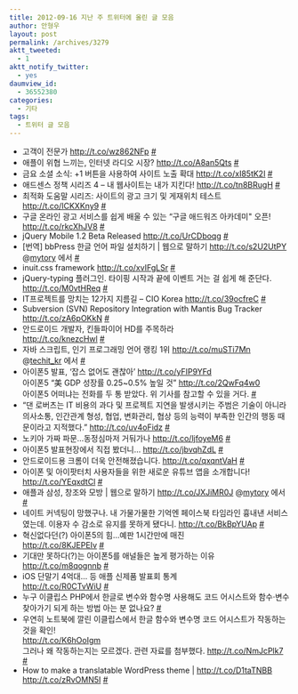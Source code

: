 ```yaml
---
title: 2012-09-16 지난 주 트위터에 올린 글 모음
author: 안형우
layout: post
permalink: /archives/3279
aktt_tweeted:
  - 1
aktt_notify_twitter:
  - yes
daumview_id:
  - 36552380
categories:
  - 기타
tags:
  - 트위터 글 모음
---
```

<ul class="aktt_tweet_digest">
  <li>
    고객이 전문가 <a href="http://t.co/wz862NFp" rel="nofollow">http://t.co/wz862NFp</a> <a href="http://twitter.com/mytory/statuses/244932811532935168" class="aktt_tweet_time">#</a>
  </li>
  <li>
    애플이 위협 느끼는, 인터넷 라디오 시장? <a href="http://t.co/A8an5Qts" rel="nofollow">http://t.co/A8an5Qts</a> <a href="http://twitter.com/mytory/statuses/244933735752015872" class="aktt_tweet_time">#</a>
  </li>
  <li>
    금요 소셜 소식: +1 버튼을 사용하여 사이트 노출 확대 <a href="http://t.co/xI85tK2I" rel="nofollow">http://t.co/xI85tK2I</a> <a href="http://twitter.com/mytory/statuses/244934441779228672" class="aktt_tweet_time">#</a>
  </li>
  <li>
    애드센스 정책 시리즈 4 &#8211; 내 웹사이트는 내가 지킨다! <a href="http://t.co/tn8BRugH" rel="nofollow">http://t.co/tn8BRugH</a> <a href="http://twitter.com/mytory/statuses/244935223450677248" class="aktt_tweet_time">#</a>
  </li>
  <li>
    최적화 도움말 시리즈: 사이트의 광고 크기 및 게재위치 테스트 <a href="http://t.co/ICKXKny9" rel="nofollow">http://t.co/ICKXKny9</a> <a href="http://twitter.com/mytory/statuses/244935589210755072" class="aktt_tweet_time">#</a>
  </li>
  <li>
    구글 온라인 광고 서비스를 쉽게 배울 수 있는 “구글 애드워즈 아카데미" 오픈! <a href="http://t.co/rkcXhJV8" rel="nofollow">http://t.co/rkcXhJV8</a> <a href="http://twitter.com/mytory/statuses/244938538049744896" class="aktt_tweet_time">#</a>
  </li>
  <li>
    jQuery Mobile 1.2 Beta Released <a href="http://t.co/UrCDboqg" rel="nofollow">http://t.co/UrCDboqg</a> <a href="http://twitter.com/mytory/statuses/244939606322184193" class="aktt_tweet_time">#</a>
  </li>
  <li>
    [번역] bbPress 한글 언어 파일 설치하기 | 웹으로 말하기 <a href="http://t.co/s2U2UtPY" rel="nofollow">http://t.co/s2U2UtPY</a> @<a href="http://twitter.com/mytory" class="aktt_username">mytory</a> 에서 <a href="http://twitter.com/mytory/statuses/244996463296409601" class="aktt_tweet_time">#</a>
  </li>
  <li>
    inuit.css framework <a href="http://t.co/xvIFgLSr" rel="nofollow">http://t.co/xvIFgLSr</a> <a href="http://twitter.com/mytory/statuses/245162022898110465" class="aktt_tweet_time">#</a>
  </li>
  <li>
    jQuery-typing 플러그인. 타이핑 시작과 끝에 이벤트 거는 걸 쉽게 해 준단다. <a href="http://t.co/M0vtHReq" rel="nofollow">http://t.co/M0vtHReq</a> <a href="http://twitter.com/mytory/statuses/245471098332909568" class="aktt_tweet_time">#</a>
  </li>
  <li>
    IT프로젝트를 망치는 12가지 지름길 &#8211; CIO Korea <a href="http://t.co/39ocfreC" rel="nofollow">http://t.co/39ocfreC</a> <a href="http://twitter.com/mytory/statuses/245550858627076098" class="aktt_tweet_time">#</a>
  </li>
  <li>
    Subversion (SVN) Repository Integration with Mantis Bug Tracker <a href="http://t.co/zA6pOKkN" rel="nofollow">http://t.co/zA6pOKkN</a> <a href="http://twitter.com/mytory/statuses/245623662546391040" class="aktt_tweet_time">#</a>
  </li>
  <li>
    안드로이드 개발자, 킨들파이어 HD를 주목하라<br /> <a href="http://t.co/knezcHwl" rel="nofollow">http://t.co/knezcHwl</a> <a href="http://twitter.com/mytory/statuses/245654349269856256" class="aktt_tweet_time">#</a>
  </li>
  <li>
    자바 스크립트, 인기 프로그래밍 언어 랭킹 1위 <a href="http://t.co/muSTi7Mn" rel="nofollow">http://t.co/muSTi7Mn</a> @<a href="http://twitter.com/techit_kr" class="aktt_username">techit_kr</a> 에서 <a href="http://twitter.com/mytory/statuses/246057101338763265" class="aktt_tweet_time">#</a>
  </li>
  <li>
    아이폰5 발표, ‘잡스 없어도 괜찮아’ <a href="http://t.co/yFIP9YFd" rel="nofollow">http://t.co/yFIP9YFd</a><br /> 아이폰5 “美 GDP 성장률 0.25~0.5% 높일 것” <a href="http://t.co/2QwFq4w0" rel="nofollow">http://t.co/2QwFq4w0</a><br /> 아이폰5 어떠냐는 전화를 두 통 받았다. 위 기사를 참고할 수 있을 거다. <a href="http://twitter.com/mytory/statuses/246155581579198464" class="aktt_tweet_time">#</a>
  </li>
  <li>
    “댄 로버츠는 IT 비용의 과다 및 프로젝트 지연을 발생시키는 주범은 기술이 아니라 의사소통, 인간관계 형성, 협업, 변화관리, 협상 등의 능력이 부족한 인간의 행동 때문이라고 지적했다.” <a href="http://t.co/uv4oFidz" rel="nofollow">http://t.co/uv4oFidz</a> <a href="http://twitter.com/mytory/statuses/246185405517553666" class="aktt_tweet_time">#</a>
  </li>
  <li>
    노키아 가짜 파문&#8230;동정심마저 거둬가나 <a href="http://t.co/ljfoyeM6" rel="nofollow">http://t.co/ljfoyeM6</a> <a href="http://twitter.com/mytory/statuses/246372636354048002" class="aktt_tweet_time">#</a>
  </li>
  <li>
    아이폰5 발표현장에서 직접 봤더니&#8230; <a href="http://t.co/jbvqhZdL" rel="nofollow">http://t.co/jbvqhZdL</a> <a href="http://twitter.com/mytory/statuses/246374571790458880" class="aktt_tweet_time">#</a>
  </li>
  <li>
    안드로이드용 크롬이 더욱 안전해졌습니다. <a href="http://t.co/qxqntVaH" rel="nofollow">http://t.co/qxqntVaH</a> <a href="http://twitter.com/mytory/statuses/246388136219926528" class="aktt_tweet_time">#</a>
  </li>
  <li>
    아이폰 및 아이팟터치 사용자들을 위한 새로운 유튜브 앱을 소개합니다! <a href="http://t.co/YEqxdtCl" rel="nofollow">http://t.co/YEqxdtCl</a> <a href="http://twitter.com/mytory/statuses/246390413764739073" class="aktt_tweet_time">#</a>
  </li>
  <li>
    애플과 삼성, 창조와 모방 | 웹으로 말하기 <a href="http://t.co/JXJiMR0J" rel="nofollow">http://t.co/JXJiMR0J</a> @<a href="http://twitter.com/mytory" class="aktt_username">mytory</a> 에서 <a href="http://twitter.com/mytory/statuses/246392674985320450" class="aktt_tweet_time">#</a>
  </li>
  <li>
    네이트 커넥팅이 망했구나. 내 가물가물한 기억엔 페이스북 타임라인 흉내낸 서비스였는데. 이용자 수 감소로 유지를 못하게 됐다니. <a href="http://t.co/BkBpYUAp" rel="nofollow">http://t.co/BkBpYUAp</a> <a href="http://twitter.com/mytory/statuses/246394692546224128" class="aktt_tweet_time">#</a>
  </li>
  <li>
    혁신없다던(?) 아이폰5의 힘…예판 1시간만에 매진<br /> <a href="http://t.co/8KJEPEIv" rel="nofollow">http://t.co/8KJEPEIv</a> <a href="http://twitter.com/mytory/statuses/247003916766687232" class="aktt_tweet_time">#</a>
  </li>
  <li>
    기대만 못하다(?)는 아이폰5를 애널들은 높게 평가하는 이유<br /> <a href="http://t.co/m8qognnb" rel="nofollow">http://t.co/m8qognnb</a> <a href="http://twitter.com/mytory/statuses/247004144127311873" class="aktt_tweet_time">#</a>
  </li>
  <li>
    iOS 단말기 4억대… 등 애플 신제품 발표회 통계<br /> <a href="http://t.co/R0CTvWiU" rel="nofollow">http://t.co/R0CTvWiU</a> <a href="http://twitter.com/mytory/statuses/247005659994943489" class="aktt_tweet_time">#</a>
  </li>
  <li>
    누구 이클립스 PHP에서 한글로 변수와 함수명 사용해도 코드 어시스트와 함수·변수 찾아가기 되게 하는 방법 아는 분 없나요? <a href="http://twitter.com/mytory/statuses/247147000016039936" class="aktt_tweet_time">#</a>
  </li>
  <li>
    우연히 노트북에 깔린 이클립스에서 한글 함수와 변수명 코드 어시스트가 작동하는 것을 확인!<br /> <a href="http://t.co/K6hOoIgm" rel="nofollow">http://t.co/K6hOoIgm</a><br /> 그러나 왜 작동하는지는 모르겠다. 관련 자료를 첨부했다. <a href="http://t.co/NmJcPlk7" rel="nofollow">http://t.co/NmJcPlk7</a> <a href="http://twitter.com/mytory/statuses/247222947843022848" class="aktt_tweet_time">#</a>
  </li>
  <li>
    How to make a translatable WordPress theme | <a href="http://t.co/D1taTNBB" rel="nofollow">http://t.co/D1taTNBB</a> <a href="http://t.co/zRvOMN5I" rel="nofollow">http://t.co/zRvOMN5I</a> <a href="http://twitter.com/mytory/statuses/247275915246178305" class="aktt_tweet_time">#</a>
  </li>
</ul>